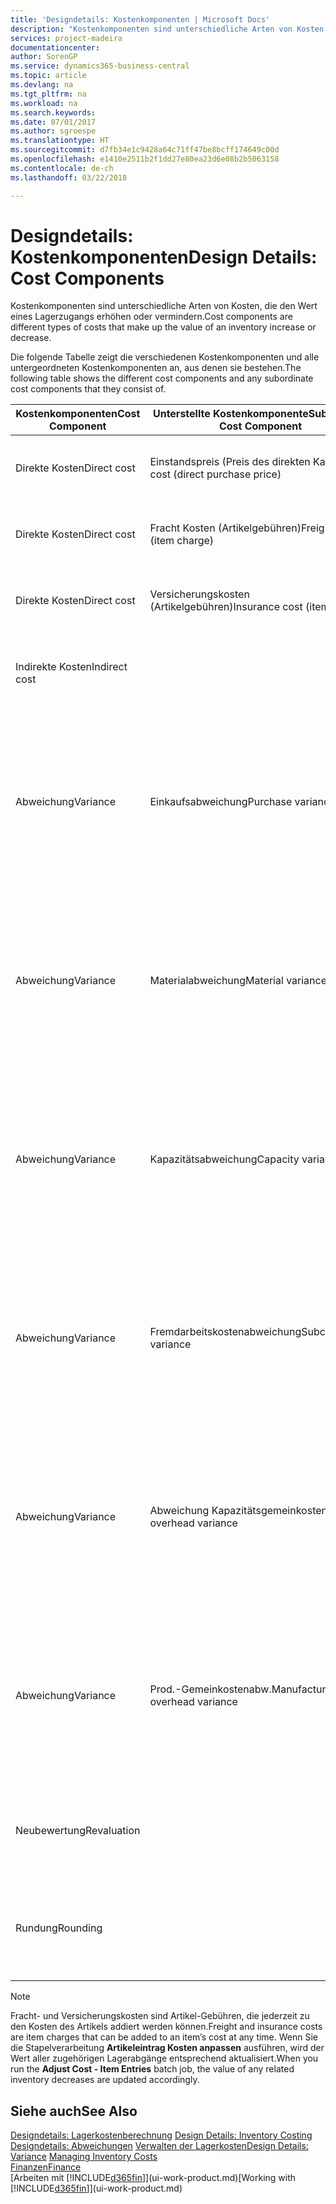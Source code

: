 ```yaml
---
title: 'Designdetails: Kostenkomponenten | Microsoft Docs'
description: "Kostenkomponenten sind unterschiedliche Arten von Kosten, die den Wert eines Lagerzugangs erhöhen oder vermindern."
services: project-madeira
documentationcenter: 
author: SorenGP
ms.service: dynamics365-business-central
ms.topic: article
ms.devlang: na
ms.tgt_pltfrm: na
ms.workload: na
ms.search.keywords: 
ms.date: 07/01/2017
ms.author: sgroespe
ms.translationtype: HT
ms.sourcegitcommit: d7fb34e1c9428a64c71ff47be8bcff174649c00d
ms.openlocfilehash: e1410e2511b2f1dd27e80ea23d6e08b2b5063158
ms.contentlocale: de-ch
ms.lasthandoff: 03/22/2018

---
```

# <a name="design-details-cost-components"></a><span data-ttu-id="5a373-103">Designdetails: Kostenkomponenten</span><span class="sxs-lookup"><span data-stu-id="5a373-103">Design Details: Cost Components</span></span>
<span data-ttu-id="5a373-104">Kostenkomponenten sind unterschiedliche Arten von Kosten, die den Wert eines Lagerzugangs erhöhen oder vermindern.</span><span class="sxs-lookup"><span data-stu-id="5a373-104">Cost components are different types of costs that make up the value of an inventory increase or decrease.</span></span>  

 <span data-ttu-id="5a373-105">Die folgende Tabelle zeigt die verschiedenen Kostenkomponenten und alle untergeordneten Kostenkomponenten an, aus denen sie bestehen.</span><span class="sxs-lookup"><span data-stu-id="5a373-105">The following table shows the different cost components and any subordinate cost components that they consist of.</span></span>  

|<span data-ttu-id="5a373-106">Kostenkomponenten</span><span class="sxs-lookup"><span data-stu-id="5a373-106">Cost Component</span></span>|<span data-ttu-id="5a373-107">Unterstellte Kostenkomponente</span><span class="sxs-lookup"><span data-stu-id="5a373-107">Subordinate Cost Component</span></span>|<span data-ttu-id="5a373-108">Description</span><span class="sxs-lookup"><span data-stu-id="5a373-108">Description</span></span>|  
|--------------------|--------------------------------|---------------------------------------|  
|<span data-ttu-id="5a373-109">Direkte Kosten</span><span class="sxs-lookup"><span data-stu-id="5a373-109">Direct cost</span></span>|<span data-ttu-id="5a373-110">Einstandspreis (Preis des direkten Kaufs)</span><span class="sxs-lookup"><span data-stu-id="5a373-110">Unit cost (direct purchase price)</span></span>|<span data-ttu-id="5a373-111">Kosten, die direkt auf das Kostenobjekt zurückzuführen sind.</span><span class="sxs-lookup"><span data-stu-id="5a373-111">Cost that can be traced to a cost object.</span></span>|  
|<span data-ttu-id="5a373-112">Direkte Kosten</span><span class="sxs-lookup"><span data-stu-id="5a373-112">Direct cost</span></span>|<span data-ttu-id="5a373-113">Fracht Kosten (Artikelgebühren)</span><span class="sxs-lookup"><span data-stu-id="5a373-113">Freight cost (item charge)</span></span>|<span data-ttu-id="5a373-114">Kosten, die direkt auf das Kostenobjekt zurückzuführen sind.</span><span class="sxs-lookup"><span data-stu-id="5a373-114">Cost that can be traced to a cost object.</span></span>|  
|<span data-ttu-id="5a373-115">Direkte Kosten</span><span class="sxs-lookup"><span data-stu-id="5a373-115">Direct cost</span></span>|<span data-ttu-id="5a373-116">Versicherungskosten (Artikelgebühren)</span><span class="sxs-lookup"><span data-stu-id="5a373-116">Insurance cost (item charge)</span></span>|<span data-ttu-id="5a373-117">Kosten, die direkt auf das Kostenobjekt zurückzuführen sind.</span><span class="sxs-lookup"><span data-stu-id="5a373-117">Cost that can be traced to a cost object.</span></span>|  
|<span data-ttu-id="5a373-118">Indirekte Kosten</span><span class="sxs-lookup"><span data-stu-id="5a373-118">Indirect cost</span></span>||<span data-ttu-id="5a373-119">Kosten, die nicht auf ein Kostenobjekt zurückzuführen sind.</span><span class="sxs-lookup"><span data-stu-id="5a373-119">Cost that cannot be traced to a cost object.</span></span>|  
|<span data-ttu-id="5a373-120">Abweichung</span><span class="sxs-lookup"><span data-stu-id="5a373-120">Variance</span></span>|<span data-ttu-id="5a373-121">Einkaufsabweichung</span><span class="sxs-lookup"><span data-stu-id="5a373-121">Purchase variance</span></span>|<span data-ttu-id="5a373-122">Der Unterschied zwischen tatsächlichen Kosten und dem Einstandspreis (fest), der nur für Artikel mit der Lagerabgangsmethode **Standard** gebucht wird.</span><span class="sxs-lookup"><span data-stu-id="5a373-122">The difference between actual and standard costs, which is only posted for items using the **Standard** costing method.</span></span>|  
|<span data-ttu-id="5a373-123">Abweichung</span><span class="sxs-lookup"><span data-stu-id="5a373-123">Variance</span></span>|<span data-ttu-id="5a373-124">Materialabweichung</span><span class="sxs-lookup"><span data-stu-id="5a373-124">Material variance</span></span>|<span data-ttu-id="5a373-125">Der Unterschied zwischen tatsächlichen Kosten und dem Einstandspreis (fest), der nur für Artikel mit der Lagerabgangsmethode **Standard** gebucht wird.</span><span class="sxs-lookup"><span data-stu-id="5a373-125">The difference between actual and standard costs, which is only posted for items using the **Standard** costing method.</span></span>|  
|<span data-ttu-id="5a373-126">Abweichung</span><span class="sxs-lookup"><span data-stu-id="5a373-126">Variance</span></span>|<span data-ttu-id="5a373-127">Kapazitätsabweichung</span><span class="sxs-lookup"><span data-stu-id="5a373-127">Capacity variance</span></span>|<span data-ttu-id="5a373-128">Der Unterschied zwischen tatsächlichen Kosten und dem Einstandspreis (fest), der nur für Artikel mit der Lagerabgangsmethode **Standard** gebucht wird.</span><span class="sxs-lookup"><span data-stu-id="5a373-128">The difference between actual and standard costs, which is only posted for items using the **Standard** costing method.</span></span>|  
|<span data-ttu-id="5a373-129">Abweichung</span><span class="sxs-lookup"><span data-stu-id="5a373-129">Variance</span></span>|<span data-ttu-id="5a373-130">Fremdarbeitskostenabweichung</span><span class="sxs-lookup"><span data-stu-id="5a373-130">Subcontracted variance</span></span>|<span data-ttu-id="5a373-131">Der Unterschied zwischen tatsächlichen Kosten und dem Einstandspreis (fest), der nur für Artikel mit der Lagerabgangsmethode **Standard** gebucht wird.</span><span class="sxs-lookup"><span data-stu-id="5a373-131">The difference between actual and standard costs, which is only posted for items using the **Standard** costing method.</span></span>|  
|<span data-ttu-id="5a373-132">Abweichung</span><span class="sxs-lookup"><span data-stu-id="5a373-132">Variance</span></span>|<span data-ttu-id="5a373-133">Abweichung Kapazitätsgemeinkosten</span><span class="sxs-lookup"><span data-stu-id="5a373-133">Capacity overhead variance</span></span>|<span data-ttu-id="5a373-134">Der Unterschied zwischen tatsächlichen Kosten und dem Einstandspreis (fest), der nur für Artikel mit der Lagerabgangsmethode **Standard** gebucht wird.</span><span class="sxs-lookup"><span data-stu-id="5a373-134">The difference between actual and standard costs, which is only posted for items using the **Standard** costing method.</span></span>|  
|<span data-ttu-id="5a373-135">Abweichung</span><span class="sxs-lookup"><span data-stu-id="5a373-135">Variance</span></span>|<span data-ttu-id="5a373-136">Prod.-Gemeinkostenabw.</span><span class="sxs-lookup"><span data-stu-id="5a373-136">Manufacturing overhead variance</span></span>|<span data-ttu-id="5a373-137">Der Unterschied zwischen tatsächlichen Kosten und dem Einstandspreis (fest), der nur für Artikel mit der Lagerabgangsmethode **Standard** gebucht wird.</span><span class="sxs-lookup"><span data-stu-id="5a373-137">The difference between actual and standard costs, which is only posted for items using the **Standard** costing method.</span></span>|  
|<span data-ttu-id="5a373-138">Neubewertung</span><span class="sxs-lookup"><span data-stu-id="5a373-138">Revaluation</span></span>||<span data-ttu-id="5a373-139">Eine Abschreibung oder ein Wertzuwachs für den aktuellen Lagerwert.</span><span class="sxs-lookup"><span data-stu-id="5a373-139">A depreciation or appreciation of the current inventory value.</span></span>|  
|<span data-ttu-id="5a373-140">Rundung</span><span class="sxs-lookup"><span data-stu-id="5a373-140">Rounding</span></span>||<span data-ttu-id="5a373-141">Restbeträge, die durch die Berechnung von Bestandsminderungen entstehen.</span><span class="sxs-lookup"><span data-stu-id="5a373-141">Residuals caused by the way in which valuation of inventory decreases are calculated.</span></span>|  

> [!NOTE]  
>  <span data-ttu-id="5a373-142">Fracht- und Versicherungskosten sind Artikel-Gebühren, die jederzeit zu den Kosten des Artikels addiert werden können.</span><span class="sxs-lookup"><span data-stu-id="5a373-142">Freight and insurance costs are item charges that can be added to an item’s cost at any time.</span></span> <span data-ttu-id="5a373-143">Wenn Sie die Stapelverarbeitung **Artikeleintrag Kosten anpassen** ausführen, wird der Wert aller zugehörigen Lagerabgänge entsprechend aktualisiert.</span><span class="sxs-lookup"><span data-stu-id="5a373-143">When you run the **Adjust Cost - Item Entries** batch job, the value of any related inventory decreases are updated accordingly.</span></span>  

## <a name="see-also"></a><span data-ttu-id="5a373-144">Siehe auch</span><span class="sxs-lookup"><span data-stu-id="5a373-144">See Also</span></span>  
 <span data-ttu-id="5a373-145">[Designdetails: Lagerkostenberechnung](design-details-inventory-costing.md) </span><span class="sxs-lookup"><span data-stu-id="5a373-145">[Design Details: Inventory Costing](design-details-inventory-costing.md) </span></span>  
 <span data-ttu-id="5a373-146">[Designdetails: Abweichungen](design-details-variance.md) [Verwalten der Lagerkosten](finance-manage-inventory-costs.md)</span><span class="sxs-lookup"><span data-stu-id="5a373-146">[Design Details: Variance](design-details-variance.md) [Managing Inventory Costs](finance-manage-inventory-costs.md)</span></span>  
 [<span data-ttu-id="5a373-147">Finanzen</span><span class="sxs-lookup"><span data-stu-id="5a373-147">Finance</span></span>](finance.md)  
 <span data-ttu-id="5a373-148">[Arbeiten mit [!INCLUDE[d365fin](includes/d365fin_md.md)]](ui-work-product.md)</span><span class="sxs-lookup"><span data-stu-id="5a373-148">[Working with [!INCLUDE[d365fin](includes/d365fin_md.md)]](ui-work-product.md)</span></span>  

